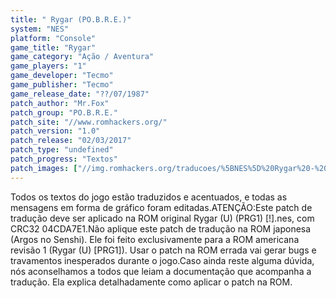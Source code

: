 ```yaml
---
title: " Rygar (PO.B.R.E.)"
system: "NES"
platform: "Console"
game_title: "Rygar"
game_category: "Ação / Aventura"
game_players: "1"
game_developer: "Tecmo"
game_publisher: "Tecmo"
game_release_date: "??/07/1987"
patch_author: "Mr.Fox"
patch_group: "PO.B.R.E."
patch_site: "//www.romhackers.org/"
patch_version: "1.0"
patch_release: "02/03/2017"
patch_type: "undefined"
patch_progress: "Textos"
patch_images: ["//img.romhackers.org/traducoes/%5BNES%5D%20Rygar%20-%20POBRE%20-%201.png","//img.romhackers.org/traducoes/%5BNES%5D%20Rygar%20-%20POBRE%20-%202.png","//img.romhackers.org/traducoes/%5BNES%5D%20Rygar%20-%20POBRE%20-%203.png"]
---
```

Todos os textos do jogo estão traduzidos e acentuados, e todas as mensagens em forma de gráfico foram editadas.ATENÇÃO:Este patch de tradução deve ser aplicado na ROM original Rygar (U) (PRG1) [!].nes, com CRC32 04CDA7E1.Não aplique este patch de tradução na ROM japonesa (Argos no Senshi). Ele foi feito exclusivamente para a ROM americana revisão 1 (Rygar (U) [PRG1]). Usar o patch na ROM errada vai gerar bugs e travamentos inesperados durante o jogo.Caso ainda reste alguma dúvida, nós aconselhamos a todos que leiam a documentação que acompanha a tradução. Ela explica detalhadamente como aplicar o patch na ROM.